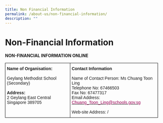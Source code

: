 ```yaml
---
title: Non Financial Information
permalink: /about-us/non-financial-information/
description: ""
---
```

# **Non-Financial Information**

**NON-FINANCIAL INFORMATION ONLINE**




<table style="border-collapse:collapse;border-spacing:0" class="tg"><thead><tr><td style="border-color:#000000;border-style:solid;border-width:1px;font-family:Arial, sans-serif;font-size:14px;overflow:hidden;padding:10px 5px;text-align:left;vertical-align:top;word-break:normal"><span style="font-weight:bold">Name of Organisation:</span><br><br>Geylang Methodist School (Secondary)<br><span style="font-weight:bold"> </span><br><span style="font-weight:bold">Address:</span><br>2 Geylang East Central<br>Singapore 389705<br><span style="font-weight:bold"> </span></td><td style="border-color:#000000;border-style:solid;border-width:1px;font-family:Arial, sans-serif;font-size:14px;overflow:hidden;padding:10px 5px;text-align:left;vertical-align:top;word-break:normal"><span style="font-weight:bold">Contact Information</span><br><br>Name of Contact Person: Ms Chuang Toon Ling<br>Telephone No: 67466503<br>Fax No: 67477317<br>Email Address:<br><a href="mailto:Chuang_Toon_Ling@schools.gov.sg" target="_blank" rel="noopener noreferrer"><span style="color:#905">Chuang_Toon_Ling@schools.gov.sg</span></a><br> <br>Web-site Address: /<br> </td></tr></thead></table>